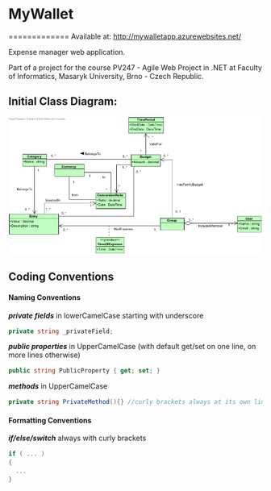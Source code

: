 # MyWallet #
=============
Available at: http://mywalletapp.azurewebsites.net/

Expense manager web application. 


Part of a project for the course PV247 - Agile Web Project in .NET at Faculty of Informatics, Masaryk University, Brno - Czech Republic.

## Initial Class Diagram: ##

![alt tag](https://raw.githubusercontent.com/sutrkiller/MyWallet/master/class-diagram.png)


## Coding Conventions ##

#### Naming Conventions ####

***private fields*** in lowerCamelCase starting with underscore  
```c#
private string _privateField;
```

***public properties*** in UpperCamelCase (with default get/set on one line, on more lines otherwise)  
```c#
public string PublicProperty { get; set; }
```

***methods*** in UpperCamelCase  
```c# 
private string PrivateMethod(){} //curly brackets always at its own line 
```

#### Formatting Conventions ####

***if/else/switch*** always with curly brackets  
```c# 
if ( ... )
{
  ...  
}
```  

